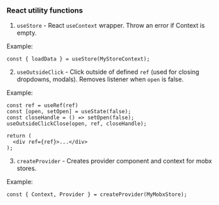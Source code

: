 ### React utility functions

1. `useStore` - React `useContext` wrapper. Throw an error if Context is empty.

Example:
```
const { loadData } = useStore(MyStoreContext);
```

2. `useOutsideClick` - Click outside of defined `ref` (used for closing dropdowns, modals). Removes listener when `open` is false.

Example:
```
const ref = useRef(ref)
const [open, setOpen] = useState(false);
const closeHandle = () => setOpen(false);
useOutsideClickClose(open, ref, closeHandle);

return (
  <div ref={ref}>...</div>
);

```

3. `createProvider` - Creates provider component and context for mobx stores.

Example:

```
const { Context, Provider } = createProvider(MyMobxStore);
```